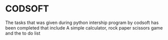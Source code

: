 # CODSOFT
The tasks that was given during python intership program by codsoft has been completed that include A simple calculator, rock paper scissors game and the to do list
